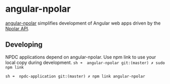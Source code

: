 # angular-npolar
 
[angular-npolar](https://github.com/npolar/angular-npolar) simplifies development of Angular web apps driven by the [Npolar API](http://api.npolar.no/).

## Developing
NPDC applications depend on angular-npolar. Use npm link to use your local copy during development.
``sh
➜  angular-npolar git:(master) ✗ sudo npm link
``

``sh
➜  npdc-application git:(master) ✗ npm link angular-npolar
``